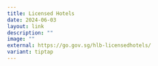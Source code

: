 ```yaml
---
title: Licensed Hotels
date: 2024-06-03
layout: link
description: ""
image: ""
external: https://go.gov.sg/hlb-licensedhotels/
variant: tiptap
---
```

